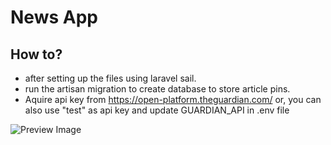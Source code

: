 # News App


## How to?

- after setting up the files using laravel sail.
- run the artisan migration to create database to store article pins.
- Aquire api key from https://open-platform.theguardian.com/ or, you can also use "test" as api key and update GUARDIAN_API in .env file


![Preview Image](https://github.com/jericizon/jericizon/news-app/frameworks/laravel/news-app/preview.png)